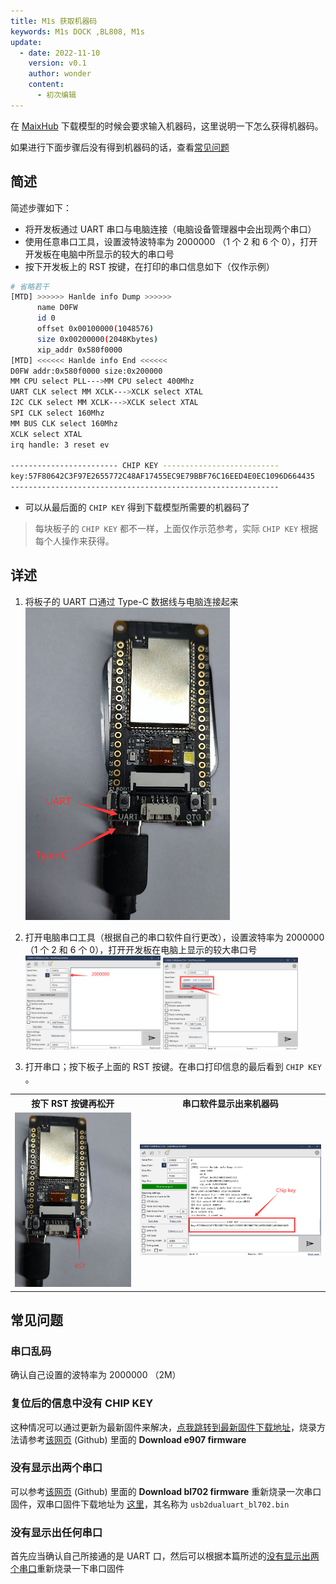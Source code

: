 ```yaml
---
title: M1s 获取机器码
keywords: M1s DOCK ,BL808, M1s
update:
  - date: 2022-11-10
    version: v0.1
    author: wonder
    content:
      - 初次编辑
---
```


在 [MaixHub](https://maixhub.com/) 下载模型的时候会要求输入机器码，这里说明一下怎么获得机器码。

如果进行下面步骤后没有得到机器码的话，查看[常见问题](#常见问题)

## 简述

简述步骤如下：
- 将开发板通过 UART 串口与电脑连接（电脑设备管理器中会出现两个串口）
- 使用任意串口工具，设置波特波特率为 2000000 （1 个 2 和 6 个 0），打开开发板在电脑中所显示的较大的串口号
- 按下开发板上的 RST 按键，在打印的串口信息如下（仅作示例）

```bash
# 省略若干
[MTD] >>>>>> Hanlde info Dump >>>>>>
      name D0FW
      id 0
      offset 0x00100000(1048576)
      size 0x00200000(2048Kbytes)
      xip_addr 0x580f0000
[MTD] <<<<<< Hanlde info End <<<<<<
D0FW addr:0x580f0000 size:0x200000
MM CPU select PLL--->MM CPU select 400Mhz
UART CLK select MM XCLK--->XCLK select XTAL
I2C CLK select MM XCLK--->XCLK select XTAL
SPI CLK select 160Mhz
MM BUS CLK select 160Mhz
XCLK select XTAL
irq handle: 3 reset ev

------------------------ CHIP KEY --------------------------
key:57F80642C3F97E2655772C48AF17455EC9E79BBF76C16EED4E0EC1096D664435
------------------------------------------------------------
```

- 可以从最后面的 `CHIP KEY` 得到下载模型所需要的机器码了

> 每块板子的 `CHIP KEY` 都不一样，上面仅作示范参考，实际 `CHIP KEY` 根据每个人操作来获得。

## 详述

1. 将板子的 UART 口通过 Type-C 数据线与电脑连接起来
   ![uart_connect](./assets/get_key/uart_connect.png)

2. 打开电脑串口工具（根据自己的串口软件自行更改），设置波特率为 2000000 （1 个 2 和 6 个 0），打开开发板在电脑上显示的较大串口号
   <img src="./assets/get_key/baudrate_2000000.png" width=45% alt="baudrate_2000000">
   <img src="./assets/get_key/bigger_com_port.png" width=45% alt="bigger_com_port">

3. 打开串口；按下板子上面的 RST 按键。在串口打印信息的最后看到 `CHIP KEY` 。

<table>
    <tr>
    <th>按下 RST 按键再松开</th>
    <th>串口软件显示出来机器码</th>
    </tr>
    <tr>
    <td><img src="./assets/get_key/rst_key.png" alt="rst_key"></td>
    <td><img src="./assets/get_key/chip_key.png" alt="chip_key"></td>
    </tr>
</table>

## 常见问题

### 串口乱码

确认自己设置的波特率为 2000000 （2M）

### 复位后的信息中没有 CHIP KEY

这种情况可以通过更新为最新固件来解决，[点我跳转到最新固件下载地址](https://dl.sipeed.com/shareURL/MAIX/M1s/M1s_Dock/7_Firmware)，烧录方法请参考[该网页](https://github.com/sipeed/M1s_BL808_example) (Github) 里面的 **Download e907 firmware**

### 没有显示出两个串口

可以参考[该网页](https://github.com/sipeed/M1s_BL808_example) (Github) 里面的 **Download bl702 firmware** 重新烧录一次串口固件，双串口固件下载地址为 [这里](https://dl.sipeed.com/shareURL/Accessories/RV-Debugger%20Plus)，其名称为 `usb2dualuart_bl702.bin`

### 没有显示出任何串口

首先应当确认自己所接通的是 UART 口，然后可以根据本篇所述的[没有显示出两个串口](#没有显示出两个串口)重新烧录一下串口固件